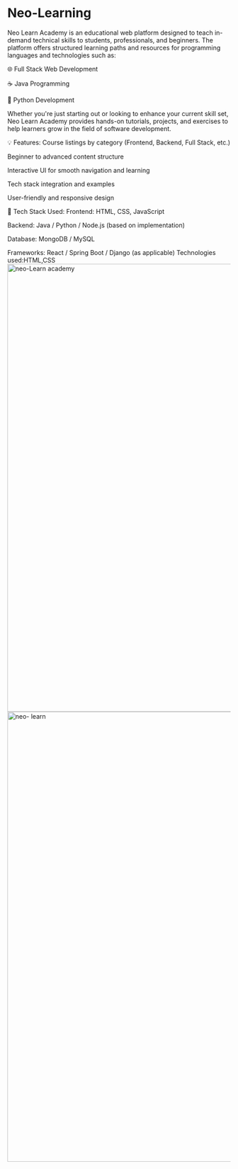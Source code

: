 # Neo-Learning
Neo Learn Academy is an educational web platform designed to teach in-demand technical skills to students, professionals, and beginners. The platform offers structured learning paths and resources for programming languages and technologies such as:

🌐 Full Stack Web Development

☕ Java Programming

🐍 Python Development

Whether you're just starting out or looking to enhance your current skill set, Neo Learn Academy provides hands-on tutorials, projects, and exercises to help learners grow in the field of software development.

💡 Features:
Course listings by category (Frontend, Backend, Full Stack, etc.)

Beginner to advanced content structure

Interactive UI for smooth navigation and learning

Tech stack integration and examples

User-friendly and responsive design

🚀 Tech Stack Used:
Frontend: HTML, CSS, JavaScript

Backend: Java / Python / Node.js (based on implementation)

Database: MongoDB / MySQL

Frameworks: React / Spring Boot / Django (as applicable)
Technologies used:HTML,CSS
<img width="1898" height="1012" alt="neo-Learn academy" src="https://github.com/user-attachments/assets/4c552d16-f0e7-4fce-ae9a-e5b09e57acd3" />
<img width="1897" height="1017" alt="neo- learn" src="https://github.com/user-attachments/assets/7a661b96-389f-4cb7-b482-de7814cad275" />
